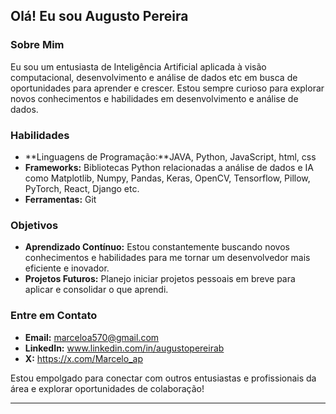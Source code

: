 ## Olá! Eu sou Augusto Pereira 

### Sobre Mim
Eu sou um entusiasta de Inteligência Artificial aplicada à visão computacional, desenvolvimento e análise de dados etc em busca de oportunidades para aprender e crescer. Estou sempre curioso para explorar novos conhecimentos e habilidades em desenvolvimento e análise de dados.

### Habilidades
- **Linguagens de Programação:**JAVA, Python, JavaScript, html, css
- **Frameworks:** Bibliotecas Python relacionadas a análise de dados e IA como Matplotlib, Numpy, Pandas, Keras, OpenCV, Tensorflow, Pillow, PyTorch, React, Django etc.
- **Ferramentas:** Git

### Objetivos
- **Aprendizado Contínuo:** Estou constantemente buscando novos conhecimentos e habilidades para me tornar um desenvolvedor mais eficiente e inovador.
- **Projetos Futuros:** Planejo iniciar projetos pessoais em breve para aplicar e consolidar o que aprendi.

### Entre em Contato
- **Email:** marceloa570@gmail.com
- **LinkedIn:** www.linkedin.com/in/augustopereirab
- **X:** https://x.com/Marcelo_ap

Estou empolgado para conectar com outros entusiastas e profissionais da área e explorar oportunidades de colaboração!

---
